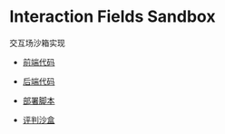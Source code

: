 # Interaction Fields Sandbox

交互场沙箱实现

- [前端代码](https://github.com/Ashinch/interaction-fields-view)

- [后端代码](https://github.com/Ashinch/interaction-fields)

- [部署脚本](https://github.com/Ashinch/interaction-fields-deploy)

- [评判沙盒](https://github.com/Ashinch/interaction-fields-sandbox)